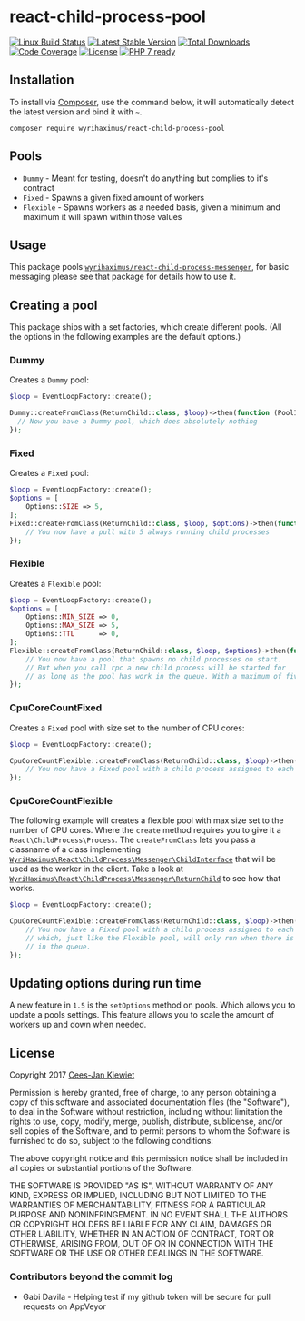 # react-child-process-pool

[![Linux Build Status](https://travis-ci.org/WyriHaximus/reactphp-child-process-pool.png)](https://travis-ci.org/WyriHaximus/reactphp-child-process-pool)
[![Latest Stable Version](https://poser.pugx.org/WyriHaximus/react-child-process-pool/v/stable.png)](https://packagist.org/packages/WyriHaximus/react-child-process-pool)
[![Total Downloads](https://poser.pugx.org/wyrihaximus/react-child-process-pool/downloads.png)](https://packagist.org/packages/wyrihaximus/react-child-process-pool)
[![Code Coverage](https://scrutinizer-ci.com/g/WyriHaximus/reactphp-child-process-pool/badges/coverage.png?b=master)](https://scrutinizer-ci.com/g/WyriHaximus/react-child-process-pool/?branch=master)
[![License](https://poser.pugx.org/wyrihaximus/react-child-process-pool/license.png)](https://packagist.org/packages/wyrihaximus/react-child-process-pool)
[![PHP 7 ready](http://php7ready.timesplinter.ch/WyriHaximus/reactphp-child-process-pool/badge.svg)](https://travis-ci.org/WyriHaximus/reactphp-child-process-pool)

## Installation ##

To install via [Composer](http://getcomposer.org/), use the command below, it will automatically detect the latest version and bind it with `~`.

```
composer require wyrihaximus/react-child-process-pool
```

## Pools ##

* `Dummy` - Meant for testing, doesn't do anything but complies to it's contract
* `Fixed` - Spawns a given fixed amount of workers
* `Flexible` - Spawns workers as a needed basis, given a minimum and maximum it will spawn within those values

## Usage ##

This package pools [`wyrihaximus/react-child-process-messenger`](https://github.com/WyriHaximus/reactphp-child-process-messenger), for basic messaging please see that package for details how to use it.

## Creating a pool ##

This package ships with a set factories, which create different pools. (All the options in the following examples are the default options.)

### Dummy ###

Creates a `Dummy` pool:

```php
$loop = EventLoopFactory::create();

Dummy::createFromClass(ReturnChild::class, $loop)->then(function (PoolInterface $pool) {
  // Now you have a Dummy pool, which does absolutely nothing
});
```

### Fixed ###

Creates a `Fixed` pool:

```php
$loop = EventLoopFactory::create();
$options = [
    Options::SIZE => 5,
];
Fixed::createFromClass(ReturnChild::class, $loop, $options)->then(function (PoolInterface $pool) {
    // You now have a pull with 5 always running child processes 
});
```

### Flexible ###

Creates a `Flexible` pool:

```php
$loop = EventLoopFactory::create();
$options = [
    Options::MIN_SIZE => 0,
    Options::MAX_SIZE => 5,
    Options::TTL      => 0,
];
Flexible::createFromClass(ReturnChild::class, $loop, $options)->then(function (PoolInterface $pool) {
    // You now have a pool that spawns no child processes on start.
    // But when you call rpc a new child process will be started for 
    // as long as the pool has work in the queue. With a maximum of five.
});
```

### CpuCoreCountFixed ###

Creates a `Fixed` pool with size set to the number of CPU cores:

```php
$loop = EventLoopFactory::create();

CpuCoreCountFlexible::createFromClass(ReturnChild::class, $loop)->then(function (PoolInterface $pool) {
    // You now have a Fixed pool with a child process assigned to each CPU core.
});
```

### CpuCoreCountFlexible ###

The following example will creates a flexible pool with max size set to the number of CPU cores. Where the `create` method requires you to give it a `React\ChildProcess\Process`. The `createFromClass` lets you pass a classname of a class implementing [`WyriHaximus\React\ChildProcess\Messenger\ChildInterface`](https://github.com/WyriHaximus/reactphp-child-process-messenger/blob/master/src/ChildInterface.php) that will be used as the worker in the client. Take a look at [`WyriHaximus\React\ChildProcess\Messenger\ReturnChild`](https://github.com/WyriHaximus/reactphp-child-process-messenger/blob/master/src/ReturnChild.php) to see how that works.

```php
$loop = EventLoopFactory::create();

CpuCoreCountFlexible::createFromClass(ReturnChild::class, $loop)->then(function (PoolInterface $pool) {
    // You now have a Fixed pool with a child process assigned to each CPU core,
    // which, just like the Flexible pool, will only run when there is something
    // in the queue.
});
```

## Updating options during run time

A new feature in `1.5` is the `setOptions` method on pools. Which allows you to update a pools settings. This feature allows you to scale the amount of workers up and down when needed.

## License ##

Copyright 2017 [Cees-Jan Kiewiet](http://wyrihaximus.net/)

Permission is hereby granted, free of charge, to any person
obtaining a copy of this software and associated documentation
files (the "Software"), to deal in the Software without
restriction, including without limitation the rights to use,
copy, modify, merge, publish, distribute, sublicense, and/or sell
copies of the Software, and to permit persons to whom the
Software is furnished to do so, subject to the following
conditions:

The above copyright notice and this permission notice shall be
included in all copies or substantial portions of the Software.

THE SOFTWARE IS PROVIDED "AS IS", WITHOUT WARRANTY OF ANY KIND,
EXPRESS OR IMPLIED, INCLUDING BUT NOT LIMITED TO THE WARRANTIES
OF MERCHANTABILITY, FITNESS FOR A PARTICULAR PURPOSE AND
NONINFRINGEMENT. IN NO EVENT SHALL THE AUTHORS OR COPYRIGHT
HOLDERS BE LIABLE FOR ANY CLAIM, DAMAGES OR OTHER LIABILITY,
WHETHER IN AN ACTION OF CONTRACT, TORT OR OTHERWISE, ARISING
FROM, OUT OF OR IN CONNECTION WITH THE SOFTWARE OR THE USE OR
OTHER DEALINGS IN THE SOFTWARE.


### Contributors beyond the commit log
* Gabi Davila - Helping test if my github token will be secure for pull requests on AppVeyor

